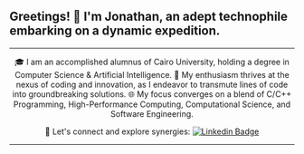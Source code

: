 ## Greetings! 👋 I'm Jonathan, an adept technophile embarking on a dynamic expedition.

---

<p align="center">
  🎓 I am an accomplished alumnus of Cairo University, holding a degree in Computer Science & Artificial Intelligence.  
  🚀 My enthusiasm thrives at the nexus of coding and innovation, as I endeavor to transmute lines of code into groundbreaking solutions.  
  🌐 My focus converges on a blend of C/C++ Programming, High-Performance Computing, Computational Science, and Software Engineering.
</p>

<p align="center">
  🌟 Let's connect and explore synergies:
  <a href="https://www.linkedin.com/in/jonathan-saad-247a04206/" rel="nofollow">
    <img src="https://img.shields.io/badge/LinkedIn-0077B5?style=for-the-badge&logo=linkedin&logoColor=white" alt="Linkedin Badge" style="max-width: 100%;">
  </a>
</p>

---

